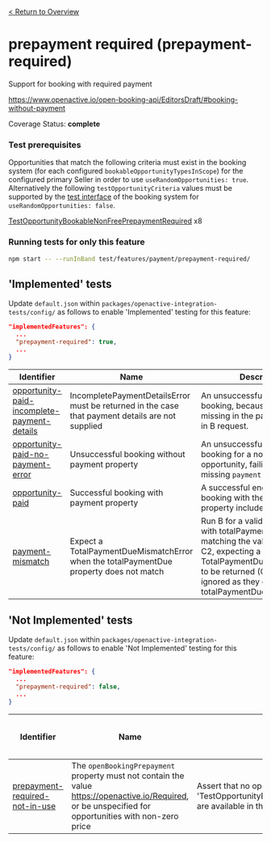 [< Return to Overview](../../README.md)
# prepayment required (prepayment-required)

Support for booking with required payment


https://www.openactive.io/open-booking-api/EditorsDraft/#booking-without-payment

Coverage Status: **complete**
### Test prerequisites
Opportunities that match the following criteria must exist in the booking system (for each configured `bookableOpportunityTypesInScope`) for the configured primary Seller in order to use `useRandomOpportunities: true`. Alternatively the following `testOpportunityCriteria` values must be supported by the [test interface](https://openactive.io/test-interface/) of the booking system for `useRandomOpportunities: false`.

[TestOpportunityBookableNonFreePrepaymentRequired](https://openactive.io/test-interface#TestOpportunityBookableNonFreePrepaymentRequired) x8


### Running tests for only this feature

```bash
npm start -- --runInBand test/features/payment/prepayment-required/
```



## 'Implemented' tests

Update `default.json` within `packages/openactive-integration-tests/config/` as follows to enable 'Implemented' testing for this feature:

```json
"implementedFeatures": {
  ...
  "prepayment-required": true,
  ...
}
```

| Identifier | Name | Description | Prerequisites per Opportunity Type |
|------------|------|-------------|---------------|
| [opportunity-paid-incomplete-payment-details](./implemented/opportunity-paid-incomplete-payment-details-test.js) | IncompletePaymentDetailsError must be returned in the case that payment details are not supplied | An unsuccessful end to end booking, because identifier is missing in the payment property in B request. | [TestOpportunityBookableNonFreePrepaymentRequired](https://openactive.io/test-interface#TestOpportunityBookableNonFreePrepaymentRequired) x2 |
| [opportunity-paid-no-payment-error](./implemented/opportunity-paid-no-payment-error-test.js) | Unsuccessful booking without payment property | An unsuccessful end to end booking for a non-free opportunity, failing due to missing `payment` property. | [TestOpportunityBookableNonFreePrepaymentRequired](https://openactive.io/test-interface#TestOpportunityBookableNonFreePrepaymentRequired) x2 |
| [opportunity-paid](./implemented/opportunity-paid-test.js) | Successful booking with payment property | A successful end to end booking with the `payment` property included. | [TestOpportunityBookableNonFreePrepaymentRequired](https://openactive.io/test-interface#TestOpportunityBookableNonFreePrepaymentRequired) x2 |
| [payment-mismatch](./implemented/payment-mismatch-test.js) | Expect a TotalPaymentDueMismatchError when the totalPaymentDue property does not match | Run B for a valid opportunity, with totalPaymentDue not matching the value returned by C2, expecting a TotalPaymentDueMismatchError to be returned (C1 and C2 ignored as they do not have totalPaymentDue) | [TestOpportunityBookableNonFreePrepaymentRequired](https://openactive.io/test-interface#TestOpportunityBookableNonFreePrepaymentRequired) x2 |



## 'Not Implemented' tests


Update `default.json` within `packages/openactive-integration-tests/config/` as follows to enable 'Not Implemented' testing for this feature:

```json
"implementedFeatures": {
  ...
  "prepayment-required": false,
  ...
}
```

| Identifier | Name | Description | Prerequisites per Opportunity Type |
|------------|------|-------------|---------------|
| [prepayment-required-not-in-use](./not-implemented/prepayment-required-not-in-use-test.js) | The `openBookingPrepayment` property must not contain the value https://openactive.io/Required, or be unspecified for opportunities with non-zero price | Assert that no opportunities that match criteria 'TestOpportunityBookableNonFreePrepaymentRequired' are available in the opportunity feeds. |  |

